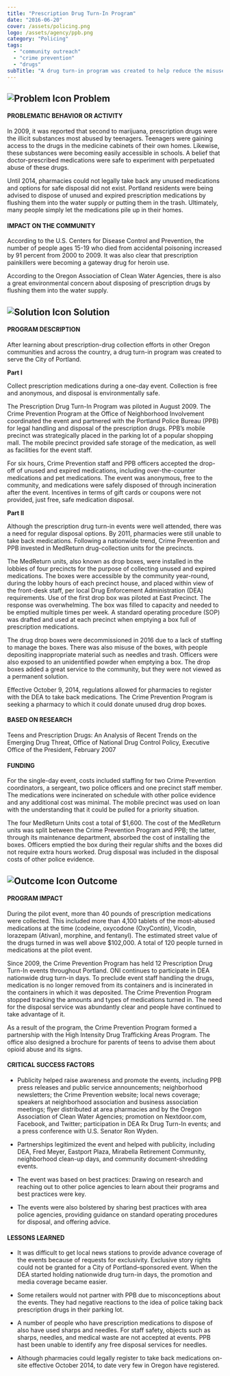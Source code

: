 ```yaml
---
title: "Prescription Drug Turn-In Program"
date: "2016-06-20"
cover: /assets/policing.png
logo: /assets/agency/ppb.png
category: "Policing"
tags:
  - "community outreach"
  - "crime prevention"
  - "drugs"
subTitle: "A drug turn-in program was created to help reduce the misuse and mishandling of legally prescribed drugs"
---
```


## ![Problem Icon](https://github.com/google/material-design-icons/raw/master/alert/1x_web/ic_error_outline_black_48dp.png "Problem") Problem

#### PROBLEMATIC BEHAVIOR OR ACTIVITY

In 2009, it was reported that second to marijuana, prescription drugs were the illicit substances most abused by teenagers. Teenagers were gaining access to the drugs in the medicine cabinets of their own homes. Likewise, these substances were becoming easily accessible in schools. A belief that doctor-prescribed medications were safe to experiment with perpetuated abuse of these drugs.

Until 2014, pharmacies could not legally take back any unused medications and options for safe disposal did not exist. Portland residents were being advised to dispose of unused and expired prescription medications by flushing them into the water supply or putting them in the trash. Ultimately, many people simply let the medications pile up in their homes.

#### IMPACT ON THE COMMUNITY

According to the U.S. Centers for Disease Control and Prevention, the number of people ages 15-19 who died from accidental poisoning increased by 91 percent from 2000 to 2009. It was also clear that prescription painkillers were becoming a gateway drug for heroin use.

According to the Oregon Association of Clean Water Agencies, there is also a great environmental concern about disposing of prescription drugs by flushing them into the water supply.

## ![Solution Icon](https://github.com/google/material-design-icons/raw/master/action/1x_web/ic_lightbulb_outline_black_48dp.png "Solution") Solution

#### PROGRAM DESCRIPTION

After learning about prescription-drug collection efforts in other Oregon communities and across the country, a drug turn-in program was created to serve the City of Portland.

**Part I**

Collect prescription medications during a one-day event. Collection is free and anonymous, and disposal is environmentally safe.

The Prescription Drug Turn-In Program was piloted in August 2009. The Crime Prevention Program at the Office of Neighborhood Involvement coordinated the event and partnered with the Portland Police Bureau (PPB) for legal handling and disposal of the prescription drugs. PPB’s mobile precinct was strategically placed in the parking lot of a popular shopping mall. The mobile precinct provided safe storage of the medication, as well as facilities for the event staff.

For six hours, Crime Prevention staff and PPB officers accepted the drop-off of unused and expired medications, including over-the-counter medications and pet medications. The event was anonymous, free to the community, and medications were safely disposed of through incineration after the event. Incentives in terms of gift cards or coupons were not provided, just free, safe medication disposal.

**Part II**

Although the prescription drug turn-in events were well attended, there was a need for regular disposal options. By 2011, pharmacies were still unable to take back medications. Following a nationwide trend, Crime Prevention and PPB invested in MedReturn drug-collection units for the precincts.

The MedReturn units, also known as drop boxes, were installed in the lobbies of four precincts for the purpose of collecting unused and expired medications. The boxes were accessible by the community year-round, during the lobby hours of each precinct house, and placed within view of the front-desk staff, per local Drug Enforcement Administration (DEA) requirements. Use of the first drop box was piloted at East Precinct. The response was overwhelming. The box was filled to capacity and needed to be emptied multiple times per week. A standard operating procedure (SOP) was drafted and used at each precinct when emptying a box full of prescription medications.

The drug drop boxes were decommissioned in 2016 due to a lack of staffing to manage the boxes. There was also misuse of the boxes, with people depositing inappropriate material such as needles and trash. Officers were also exposed to an unidentified powder when emptying a box. The drop boxes added a great service to the community, but they were not viewed as a permanent solution.

Effective October 9, 2014, regulations allowed for pharmacies to register with the DEA to take back medications. The Crime Prevention Program is seeking a pharmacy to which it could donate unused drug drop boxes.

#### BASED ON RESEARCH

Teens and Prescription Drugs: An Analysis of Recent Trends on the Emerging Drug Threat, Office of National Drug Control Policy, Executive Office of the President, February 2007

#### FUNDING

For the single-day event, costs included staffing for two Crime Prevention coordinators, a sergeant, two police officers and one precinct staff member.
The medications were incinerated on schedule with other police evidence and any additional cost was minimal. The mobile precinct was used on loan with the understanding that it could be pulled for a priority situation.

The four MedReturn Units cost a total of $1,600. The cost of the MedReturn units was split between the Crime Prevention Program and PPB; the latter, through its maintenance department, absorbed the cost of installing the boxes. Officers emptied the box during their regular shifts and the boxes did not require extra hours worked. Drug disposal was included in the disposal costs of other police evidence.

## ![Outcome Icon](https://github.com/google/material-design-icons/raw/master/action/1x_web/ic_view_list_black_48dp.png "Outcome") Outcome

#### PROGRAM IMPACT

During the pilot event, more than 40 pounds of prescription medications were collected. This included more than 4,100 tablets of the most-abused medications at the time (codeine, oxycodone (OxyContin), Vicodin, lorazepam (Ativan), morphine, and fentanyl). The estimated street value of the drugs turned in was well above $102,000. A total of 120 people turned in medications at the pilot event.

Since 2009, the Crime Prevention Program has held 12 Prescription Drug Turn-In events throughout Portland. ONI continues to participate in DEA nationwide drug turn-in days. To preclude event staff handling the drugs, medication is no longer removed from its containers and is incinerated in the containers in which it was deposited. The Crime Prevention Program stopped tracking the amounts and types of medications turned in. The need for the disposal service was abundantly clear and people have continued to take advantage of it.

As a result of the program, the Crime Prevention Program formed a partnership with the High Intensity Drug Trafficking Areas Program. The office also designed a brochure for parents of teens to advise them about opioid abuse and its signs.

#### CRITICAL SUCCESS FACTORS

* Publicity helped raise awareness and promote the events, including PPB press releases and public service announcements; neighborhood newsletters; the Crime Prevention website; local news coverage; speakers at neighborhood association and business association meetings; flyer distributed at area pharmacies and by the Oregon Association of Clean Water Agencies; promotion on Nextdoor.com, Facebook, and Twitter; participation in DEA Rx Drug Turn-In events; and a press conference with U.S. Senator Ron Wyden.

* Partnerships legitimized the event and helped with publicity, including DEA, Fred Meyer, Eastport Plaza, Mirabella Retirement Community, neighborhood clean-up days, and community document-shredding events.

* The event was based on best practices: Drawing on research and reaching out to other police agencies to learn about their programs and best practices were key.

* The events were also bolstered by sharing best practices with area police agencies, providing guidance on standard operating procedures for disposal, and offering advice.

#### LESSONS LEARNED

* It was difficult to get local news stations to provide advance coverage of the events because of requests for exclusivity. Exclusive story rights could not be granted for a City of Portland–sponsored event. When the DEA started holding nationwide drug turn-in days, the promotion and media coverage became easier.

* Some retailers would not partner with PPB due to misconceptions about the events. They had negative reactions to the idea of police taking back prescription drugs in their parking lot.

* A number of people who have prescription medications to dispose of also have used sharps and needles. For staff safety, objects such as sharps, needles, and medical waste are not accepted at events. PPB hast been unable to identify any free disposal services for needles.

* Although pharmacies could legally register to take back medications on-site effective October 2014, to date very few in Oregon have registered.


